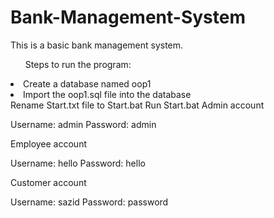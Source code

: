 # Bank-Management-System
This is a basic bank management system.

<ol> Steps to run the program: </ol>
<li> Create a database named oop1 </li>
<li> Import the oop1.sql file into the database </li>
Rename Start.txt file to Start.bat
Run Start.bat
Admin account

Username: admin Password: admin

Employee account

Username: hello Password: hello

Customer account

Username: sazid Password: password
